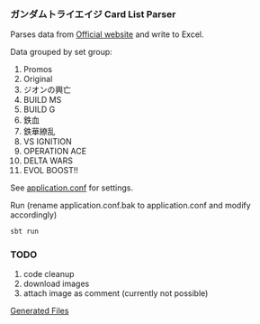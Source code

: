 ### ガンダムトライエイジ Card List Parser

Parses data from [Official website](http://www.gundam-try.com/cardlist/index.php) and write to Excel.

Data grouped by set group:

1. Promos
1. Original
1. ジオンの興亡
1. BUILD MS
1. BUILD G
1. 鉄血
1. 鉄華繚乱
1. VS IGNITION
1. OPERATION ACE
1. DELTA WARS
1. EVOL BOOST!!

See [application.conf](src/main/resources/application.conf.bak) for settings.

Run 
(rename application.conf.bak to application.conf and modify accordingly)
```bash
sbt run
```


### TODO
1. code cleanup
2. download images
3. attach image as comment (currently not possible)

[Generated Files](https://1drv.ms/f/s!AqUT26kFh1b_hG8K4G7Eu8xuyOkA)